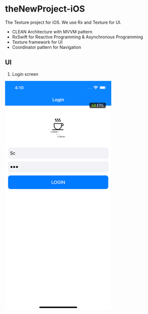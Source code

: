 # theNewProject-iOS
The Texture project for iOS.
We use Rx and Texture for UI.

- CLEAN Architecture with MVVM pattern
- RxSwift for Reactive Programming & Asynchronous Programming
- Texture framework for UI
- Coordinator pattern for Navigation
## UI
1. Login screen
<img src="images/login.png" width="350">
